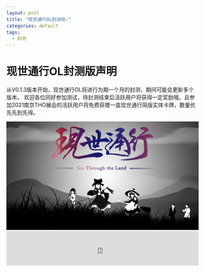```yaml
---
layout: post
title: "现世通行OL封测啦~"
categories: default
tags: 
  - 封测
---
```



# 现世通行OL封测版声明

从V0.1.3版本开始，现世通行OL将进行为期一个月的封测，期间可能会更新多个版本。
欢迎各位同好参加测试，待封测结束后活跃用户将获得一定奖励哦。且参加2021南京THO展会的活跃用户将免费获赠一盒现世通行简版实体卡牌，数量优先先到先得。




<div>
<img src="/img/xstx-taptap.png">
</div>

<iframe src="https://www.taptap.com/widget/226814?platform=android" frameborder="0" width="100%" height="90px"></iframe>

